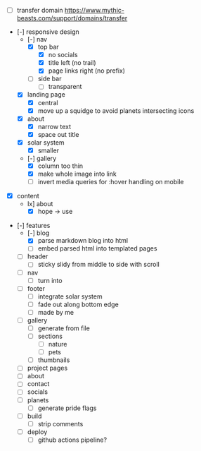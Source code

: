 * [ ] transfer domain https://www.mythic-beasts.com/support/domains/transfer

* [-] responsive design
    * [-] nav
        * [x] top bar
            * [x] no socials
            * [x] title left (no trail)
            * [x] page links right (no prefix)
        * [ ] side bar
            * [ ] transparent
    * [x] landing page
        * [x] central
        * [x] move up a squidge to avoid planets intersecting icons
    * [x] about
        * [x] narrow text
        * [x] space out title
    * [x] solar system
        * [x] smaller
    * [-] gallery
        * [x] column too thin
        * [x] make whole image into link
        * [ ] invert media queries for :hover handling on mobile

* [x] content
    * lx] about
        * [x] hope -> use

* [-] features
    * [-] blog
        * [x] parse markdown blog into html
        * [ ] embed parsed html into templated pages

    * [ ] header
        * [ ] sticky slidy from middle to side with scroll
    * [ ] nav
        * [ ] turn into <nav>
    * [ ] footer
        * [ ] integrate solar system
        * [ ] fade out along bottom edge
        * [ ] made by me
    * [ ] gallery
        * [ ] generate from file
        * [ ] sections
            * [ ] nature
            * [ ] pets
        * [ ] thumbnails
    * [ ] project pages
    * [ ] about
    * [ ] contact
    * [ ] socials
    * [ ] planets
        * [ ] generate pride flags
    * [ ] build
        * [ ] strip comments
    * [ ] deploy
        * [ ] github actions pipeline?
